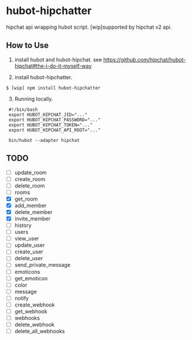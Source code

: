 # hubot-hipchatter

hipchat api wrapping hubot script.
[wip]supported by hipchat v2 api.

## How to Use

 1. install hubot and hubot-hipchat.
 see https://github.com/hipchat/hubot-hipchat#the-i-do-it-myself-way

 2. install hubot-hipchatter.
 ```
 $ [wip] npm install hubot-hipchatter
 ```

 3. Running locally.
 ```
  #!/bin/bash
  export HUBOT_HIPCHAT_JID="..."
  export HUBOT_HIPCHAT_PASSWORD="..."
  export HUBOT_HIPCHAT_TOKEN="..."
  export HUBOT_HIPCHAT_API_ROOT="..."

  bin/hubot --adapter hipchat
```

## TODO

- [ ] update_room
- [ ] create_room
- [ ] delete_room
- [ ] rooms
- [x] get_room
- [x] add_member
- [x] delete_member
- [x] invite_member
- [ ] history
- [ ] users
- [ ] view_user
- [ ] update_user
- [ ] create_user
- [ ] delete_user
- [ ] send_private_message
- [ ] emoticons
- [ ] get_emoticon
- [ ] color
- [ ] message
- [ ] notify
- [ ] create_webhook
- [ ] get_webhook
- [ ] webhooks
- [ ] delete_webhook
- [ ] delete_all_webhooks
